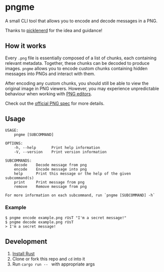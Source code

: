 # pngme

A small CLI tool that allows you to encode and decode messages in a PNG.

Thanks to [picklenerd](https://picklenerd.github.io/pngme_book/introduction.html) for the idea and guidance!

## How it works

Every `.png` file is essentially composed of a list of chunks, each containing relevant metadata. Together, these chunks can be decoded to produce images. `pngme` allows you to encode custom chunks containing hidden messages into PNGs and interact with them.

After encoding any custom chunks, you should still be able to view the original image in PNG viewers. However, you may experience unpredictable behaviour when working with [PNG editors](http://www.libpng.org/pub/png/spec/1.2/PNG-Ordering.html).

Check out the [official PNG spec](http://www.libpng.org/pub/png/spec/1.2/PNG-Structure.html) for more details.

## Usage

```
USAGE:
    pngme [SUBCOMMAND]

OPTIONS:
    -h, --help       Print help information
    -V, --version    Print version information

SUBCOMMANDS:
    decode    Decode message from png
    encode    Encode message into png
    help      Print this message or the help of the given subcommand(s)
    print     Print message from png
    remove    Remove message from png

For more information on each subcommand, run `pngme [SUBCOMMAND] -h`
```

### Example

```
$ pngme encode example.png rUsT "I'm a secret message!"
$ pngme decode example.png rUsT
> I'm a secret message!
```

## Development

1. [Install Rust](https://www.rust-lang.org/tools/install)
2. Clone or fork this repo and `cd` into it
3. Run `cargo run -- ` with appropriate args
